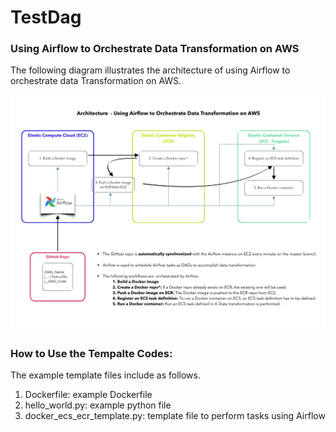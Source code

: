 # TestDag
### Using Airflow to Orchestrate Data Transformation on AWS


The following diagram illustrates the architecture of using Airflow to orchestrate data Transformation on AWS.

![This is a test image](/airflow_v3.png)

### How to Use the Tempalte Codes:
The example template files include as follows.
1. Dockerfile: example Dockerfile
1. hello_world.py: example python file
1. docker_ecs_ecr_template.py: template file to perform tasks using Airflow 


